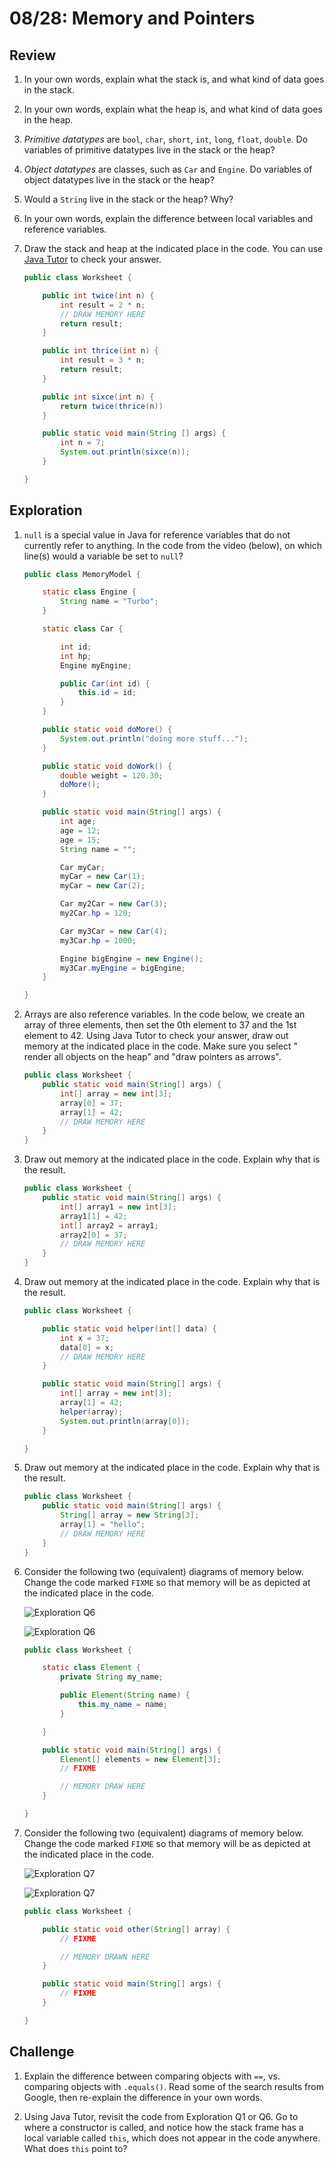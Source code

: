 # 08/28: Memory and Pointers

## Review

1. In your own words, explain what the stack is, and what kind of data goes in the stack.
2. In your own words, explain what the heap is, and what kind of data goes in the heap.
3. *Primitive datatypes* are `bool`, `char`, `short`, `int`, `long`, `float`, `double`. Do variables of primitive datatypes live in the stack or the heap?
4. *Object datatypes* are classes, such as `Car` and `Engine`. Do variables of object datatypes live in the stack or the heap?
5. Would a `String` live in the stack or the heap? Why?
6. In your own words, explain the difference between local variables and reference variables.
7. Draw the stack and heap at the indicated place in the code. You can use [Java Tutor](FIXME) to check your answer.

    ```java
    public class Worksheet {

        public int twice(int n) {
            int result = 2 * n;
            // DRAW MEMORY HERE
            return result;
        }

        public int thrice(int n) {
            int result = 3 * n;
            return result;
        }

        public int sixce(int n) {
            return twice(thrice(n))
        }

        public static void main(String [] args) {
            int n = 7;
            System.out.println(sixce(n));
        }

    }
    ```

## Exploration

1. `null` is a special value in Java for reference variables that do not currently refer to anything. In the code from the video (below), on which line(s) would a variable be set to `null`?

    ```java
    public class MemoryModel {

        static class Engine {
            String name = "Turbo";
        }

        static class Car {

            int id;
            int hp;
            Engine myEngine;

            public Car(int id) {
                this.id = id;
            }
        }

        public static void doMore() {
            System.out.println("doing more stuff...");
        }

        public static void doWork() {
            double weight = 120.30;
            doMore();
        }

        public static void main(String[] args) {
            int age;
            age = 12;
            age = 15;
            String name = "";

            Car myCar;
            myCar = new Car(1);
            myCar = new Car(2);

            Car my2Car = new Car(3);
            my2Car.hp = 120;

            Car my3Car = new Car(4);
            my3Car.hp = 1000;

            Engine bigEngine = new Engine();
            my3Car.myEngine = bigEngine;
        }

    }
    ```

2. Arrays are also reference variables. In the code below, we create an array of three elements, then set the 0th element to 37 and the 1st element to 42. Using Java Tutor to check your answer, draw out memory at the indicated place in the code. Make sure you select "
render all objects on the heap" and "draw pointers as arrows".

    ```java
    public class Worksheet {
        public static void main(String[] args) {
            int[] array = new int[3];
            array[0] = 37;
            array[1] = 42;
            // DRAW MEMORY HERE
        }
    }
    ```

3. Draw out memory at the indicated place in the code. Explain why that is the result.

    ```java
    public class Worksheet {
        public static void main(String[] args) {
            int[] array1 = new int[3];
            array1[1] = 42;
            int[] array2 = array1;
            array2[0] = 37;
            // DRAW MEMORY HERE
        }
    }
    ```

4. Draw out memory at the indicated place in the code. Explain why that is the result.

    ```java
    public class Worksheet {

        public static void helper(int[] data) {
            int x = 37;
            data[0] = x;
            // DRAW MEMORY HERE
        }

        public static void main(String[] args) {
            int[] array = new int[3];
            array[1] = 42;
            helper(array);
            System.out.println(array[0]);
        }

    }
    ```

5. Draw out memory at the indicated place in the code. Explain why that is the result.

    ```java
    public class Worksheet {
        public static void main(String[] args) {
            String[] array = new String[3];
            array[1] = "hello";
            // DRAW MEMORY HERE
        }
    }
    ```

6. Consider the following two (equivalent) diagrams of memory below. Change the code marked `FIXME` so that memory will be as depicted at the indicated place in the code.

    ![Exploration Q6](08-28-memory/exploration-q6-tutor.png)

    ![Exploration Q6](08-28-memory/exploration-q6.png)

    ```java
    public class Worksheet {

        static class Element {
            private String my_name;

            public Element(String name) {
                this.my_name = name;
            }

        }

        public static void main(String[] args) {
            Element[] elements = new Element[3];
            // FIXME

            // MEMORY DRAW HERE
        }

    }
    ```

7. Consider the following two (equivalent) diagrams of memory below. Change the code marked `FIXME` so that memory will be as depicted at the indicated place in the code.

    ![Exploration Q7](08-28-memory/exploration-q7-tutor.png)

    ![Exploration Q7](08-28-memory/exploration-q7.png)

    ```java
    public class Worksheet {

        public static void other(String[] array) {
            // FIXME

            // MEMORY DRAWN HERE
        }

        public static void main(String[] args) {
            // FIXME
        }

    }
    ```

## Challenge

1. Explain the difference between comparing objects with `==`, vs. comparing objects with `.equals()`. Read some of the search results from Google, then re-explain the difference in your own words.

2. Using Java Tutor, revisit the code from Exploration Q1 or Q6. Go to where a constructor is called, and notice how the stack frame has a local variable called `this`, which does not appear in the code anywhere. What does `this` point to?
